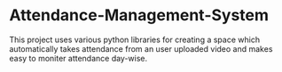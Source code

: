 # Attendance-Management-System
This project uses various python libraries for creating a space which automatically takes attendance from an user uploaded video and makes easy to moniter attendance day-wise.
